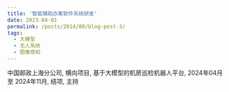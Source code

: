 ```yaml
---
title: '智能辅助办案软件系统研发'
date: 2023-04-01
permalink: /posts/2014/08/blog-post-3/
tags:
  - 大模型
  - 无人系统
  - 图像感知
---
```


中国邮政上海分公司, 横向项目, 基于大模型的机房巡检机器人平台, 2024年04月 至 2024年11月, 结项, 主持
